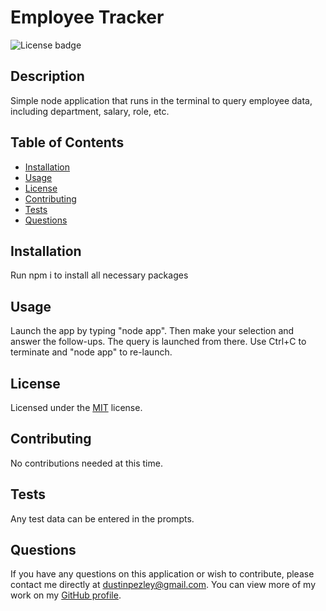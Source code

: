 # Employee Tracker
![License badge](https://img.shields.io/badge/License-MIT-green)

## Description
Simple node application that runs in the terminal to query employee data, including department, salary, role, etc. 

## Table of Contents
* [Installation](#installation)
* [Usage](#usage)
* [License](#license)
* [Contributing](#contributing)
* [Tests](#tests)
* [Questions](#questions)

## Installation
Run npm i to install all necessary packages

## Usage
Launch the app by typing "node app". Then make your selection and answer the follow-ups. The query is launched from there. Use Ctrl+C to terminate and "node app" to re-launch.








## License
Licensed under the [MIT](https://opensource.org/licenses/MIT) license.




## Contributing
No contributions needed at this time.

## Tests
Any test data can be entered in the prompts.

## Questions
If you have any questions on this application or wish to contribute, please contact me directly at dustinpezley@gmail.com.
You can view more of my work on my [GitHub profile](https://github.com/dustinpezley).
